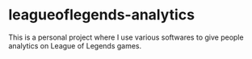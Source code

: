 # leagueoflegends-analytics
This is a personal project where I use various softwares to give people analytics on League of Legends games.
